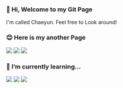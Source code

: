 ### 👋 Hi, Welcome to my Git Page
I'm called Chaeyun. Feel free to Look around!   

### 😊 Here is my another Page
<a href="https://blog.naver.com/codbs0627" target="_blank"><img src="https://img.shields.io/badge/blog-03C75A?style=flat&logo=Naver&logoColor=white"/></a> <a href="https://well-macaroni-835.notion.site/Chaeyun-s-Notion-Home-5ff091ae60df45338a8c090c49ec51d3" target="_blank"><img src="https://img.shields.io/badge/notion-000000?style=flat&logo=Notion&logoColor=white"/></a> <a href="https://www.instagram.com/l_imchaeyun/" target="_blank"><img src="https://img.shields.io/badge/instagram-E4405F?style=flat&logo=Instagram&logoColor=white"/></a>  

### 📖 I’m currently learning... 
<img src="https://img.shields.io/badge/SPRING-6DB33F?style=flat&logo=Spring&logoColor=white"/> <img src="https://img.shields.io/badge/JS-F7DF1E?style=flat&logo=Javascript&logoColor=white"/> <img src="https://img.shields.io/badge/C-A8B9CCF?style=flat&logo=C&logoColor=white"/> 



<!--
**ChaeDoll/ChaeDoll** is a ✨ _special_ ✨ repository because its `README.md` (this file) appears on your GitHub profile.

Here are some ideas to get you started:

- 🔭 I’m currently working on ...
- 🌱 I’m currently learning ...
- 👯 I’m looking to collaborate on ...
- 🤔 I’m looking for help with ...
- 💬 Ask me about ...
- 📫 How to reach me: ...
- 😄 Pronouns: ...
- ⚡ Fun fact: ...
-->
